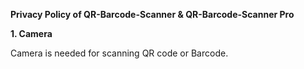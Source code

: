 <b>Privacy Policy of QR-Barcode-Scanner & QR-Barcode-Scanner Pro</b>

<b>1. Camera</b>

Camera is needed for scanning QR code or Barcode.
